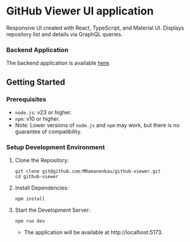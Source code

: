 # GitHub Viewer UI application
Responsive UI created with React, TypeScript, and Material UI. Displays repository list and details via GraphQL queries.

### Backend Application
The backend application is available [here](https://github.com/MRamanenkau/github-scanner).

## Getting Started
### Prerequisites
* `node.js`: v23 or higher.
* `npm`: v10 or higher.
* Note: Lower versions of `node.js` and `npm` may work, but there is no guarantee of compatibility.

### Setup Development Environment
1. Clone the Repository:
   ```
   git clone git@github.com:MRamanenkau/github-viewer.git
   cd github-viewer
   ```
2. Install Dependencies:
   ```
   npm install
   ```
3. Start the Development Server:
   ```
   npm run dev
   ```
    * The application will be available at http://localhost:5173.
